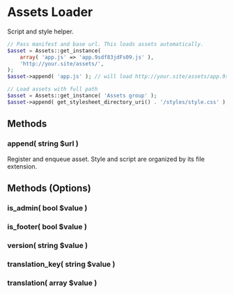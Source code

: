 # Assets Loader
Script and style helper.

```php
// Pass manifest and base url. This loads assets automatically.
$asset = Assets::get_instance(
    array( 'app.js' => 'app.9sdf83jdFs09.js' ),
    'http://your.site/assets/',
);
$asset->append( 'app.js' ); // will load http://your.site/assets/app.9sdf83jdFs09.js

// Load assets with full path
$asset = Assets::get_instance( 'Assets group' );
$asset->append( get_stylesheet_directory_uri() . '/styles/style.css' );
```

## Methods
### append( string $url )
Register and enqueue asset. Style and script are organized by its file extension.

## Methods (Options)
### is_admin( bool $value )
### is_footer( bool $value )
### version( string $value )
### translation_key( string $value )
### translation( array $value )
